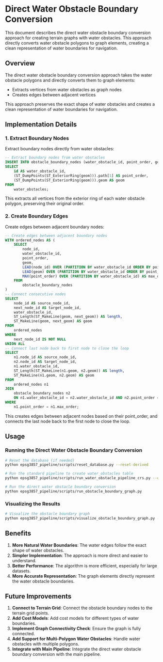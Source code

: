 # Direct Water Obstacle Boundary Conversion

This document describes the direct water obstacle boundary conversion approach for creating terrain graphs with water obstacles. This approach directly converts water obstacle polygons to graph elements, creating a clean representation of water boundaries for navigation.

## Overview

The direct water obstacle boundary conversion approach takes the water obstacle polygons and directly converts them to graph elements:
- Extracts vertices from water obstacles as graph nodes
- Creates edges between adjacent vertices

This approach preserves the exact shape of water obstacles and creates a clean representation of water boundaries for navigation.

## Implementation Details

### 1. Extract Boundary Nodes

Extract boundary nodes directly from water obstacles:

```sql
-- Extract boundary nodes from water obstacles
INSERT INTO obstacle_boundary_nodes (water_obstacle_id, point_order, geom)
SELECT 
    id AS water_obstacle_id,
    (ST_DumpPoints(ST_ExteriorRing(geom))).path[1] AS point_order,
    (ST_DumpPoints(ST_ExteriorRing(geom))).geom AS geom
FROM 
    water_obstacles;
```

This extracts all vertices from the exterior ring of each water obstacle polygon, preserving their original order.

### 2. Create Boundary Edges

Create edges between adjacent boundary nodes:

```sql
-- Create edges between adjacent boundary nodes
WITH ordered_nodes AS (
    SELECT 
        node_id,
        water_obstacle_id,
        point_order,
        geom,
        LEAD(node_id) OVER (PARTITION BY water_obstacle_id ORDER BY point_order) AS next_node_id,
        LEAD(geom) OVER (PARTITION BY water_obstacle_id ORDER BY point_order) AS next_geom,
        MAX(point_order) OVER (PARTITION BY water_obstacle_id) AS max_order
    FROM 
        obstacle_boundary_nodes
)
-- Connect consecutive nodes
SELECT 
    node_id AS source_node_id,
    next_node_id AS target_node_id,
    water_obstacle_id,
    ST_Length(ST_MakeLine(geom, next_geom)) AS length,
    ST_MakeLine(geom, next_geom) AS geom
FROM 
    ordered_nodes
WHERE 
    next_node_id IS NOT NULL
UNION ALL
-- Connect last node back to first node to close the loop
SELECT 
    n1.node_id AS source_node_id,
    n2.node_id AS target_node_id,
    n1.water_obstacle_id,
    ST_Length(ST_MakeLine(n1.geom, n2.geom)) AS length,
    ST_MakeLine(n1.geom, n2.geom) AS geom
FROM 
    ordered_nodes n1
JOIN 
    obstacle_boundary_nodes n2 
    ON n1.water_obstacle_id = n2.water_obstacle_id AND n2.point_order = 1
WHERE 
    n1.point_order = n1.max_order;
```

This creates edges between adjacent nodes based on their point_order, and connects the last node back to the first node to close the loop.

## Usage

### Running the Direct Water Obstacle Boundary Conversion

```bash
# Reset the database (if needed)
python epsg3857_pipeline/scripts/reset_database.py --reset-derived

# Run the standard pipeline to create water_obstacles table
python epsg3857_pipeline/scripts/run_water_obstacle_pipeline_crs.py --config epsg3857_pipeline/config/crs_standardized_config.json --sql-dir epsg3857_pipeline/sql

# Run the direct water obstacle boundary conversion
python epsg3857_pipeline/scripts/run_obstacle_boundary_graph.py
```

### Visualizing the Results

```bash
# Visualize the obstacle boundary graph
python epsg3857_pipeline/scripts/visualize_obstacle_boundary_graph.py --output obstacle_boundary_graph.png
```

## Benefits

1. **More Natural Water Boundaries**: The water edges follow the exact shape of water obstacles.
2. **Simpler Implementation**: The approach is more direct and easier to understand.
3. **Better Performance**: The algorithm is more efficient, especially for large datasets.
4. **More Accurate Representation**: The graph elements directly represent the water obstacle boundaries.

## Future Improvements

1. **Connect to Terrain Grid**: Connect the obstacle boundary nodes to the terrain grid points.
2. **Add Cost Models**: Add cost models for different types of water boundaries.
3. **Implement Graph Connectivity Check**: Ensure the graph is fully connected.
4. **Add Support for Multi-Polygon Water Obstacles**: Handle water obstacles with multiple polygons.
5. **Integrate with Main Pipeline**: Integrate the direct water obstacle boundary conversion with the main pipeline.

